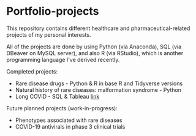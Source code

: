 # Portfolio-projects
This repository contains different healthcare and pharmaceutical-related projects of my personal interests. 

All of the projects are done by using Python (via Anaconda), SQL (via DBeaver on MySQL server), and also R (via RStudio), which is another programming language I've derived recently.

Completed projects:
* Rare disease drugs - Python & R in base R and Tidyverse versions 
* Natural history of rare diseases: malformation syndrome - Python
* Long COVID - SQL & Tableau [link](https://public.tableau.com/app/profile/jennifer.hy.lin/viz/CharacterisinglongCOVID/Riskfactorswithclinicalassociations)

Future planned projects (work-in-progress):
* Phenotypes associated with rare diseases
* COVID-19 antivirals in phase 3 clinical trials
